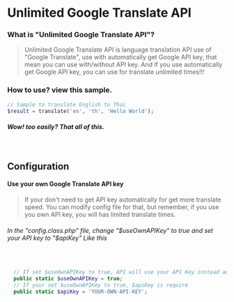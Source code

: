 # Unlimited Google Translate API

### What is "Unlimited Google Translate API"?
> Unlimited Google Translate API is language translation API use of "Google Translate", use with automatically get Google API key, that mean you can use with/without API key. And if you use automatically get Google API key, you can use for translate unlimited times!!!
 
### How to use? view this sample.
```php
// Sample to translate English to Thai
$result = translate('en', 'th', 'Hello World');
```
##### Wow! too easily? That all of this.
 
## Configuration

#### Use your own Google Translate API key
> If your don't need to get API key automatically for get more translate speed.
> You can modify config file for that, but remember, if you use you own API key, you will has limited translate times.
###### In the "config.class.php" file, change "$useOwnAPIKey" to true and set your API key to "$apiKey" Like this
 
```php
  // If set $useOwnAPIKey to true, API will use your API Key instead automatically get api key ($apiKey variable)
  public static $useOwnAPIKey = true;
  // If your set $useOwnAPIKey to true, $apiKey is require
  public static $apiKey = 'YOUR-OWN-API-KEY';
```
